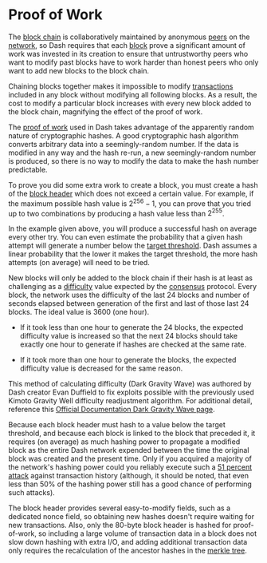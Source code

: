 # Proof of Work

The [block chain](../resources/glossary.md#block-chain) is collaboratively maintained by anonymous [peers](../resources/glossary.md#peer) on the [network](../resources/glossary.md#network), so Dash requires that each [block](../resources/glossary.md#block) prove a significant amount of work was invested in its creation to ensure that untrustworthy peers who want to modify past blocks have to work harder than honest peers who only want to add new blocks to the block chain.

Chaining blocks together makes it impossible to modify [transactions](../resources/glossary.md#transaction) included in any block without modifying all following blocks. As a result, the cost to modify a particular block increases with every new block added to the block chain, magnifying the effect of the proof of work.

The [proof of work](../resources/glossary.md#proof-of-work) used in Dash takes advantage of the apparently random nature of cryptographic hashes. A good cryptographic hash algorithm converts arbitrary data into a seemingly-random number. If the data is modified in any way and the hash re-run, a new seemingly-random number is produced, so there is no way to modify the data to make the hash number predictable.

To prove you did some extra work to create a block, you must create a hash of the [block header](../resources/glossary.md#block-header) which does not exceed a certain value. For example, if the maximum possible hash value is <span class="math">2<sup>256</sup> − 1</span>, you can prove that you tried up to two combinations by producing a hash value less than <span class="math">2<sup>255</sup></span>.

In the example given above, you will produce a successful hash on average every other try. You can even estimate the probability that a given hash attempt will generate a number below the [target threshold](../resources/glossary.md#target). Dash assumes a linear probability that the lower it makes the target threshold, the more hash attempts (on average) will need to be tried.

New blocks will only be added to the block chain if their hash is at least as challenging as a [difficulty](../resources/glossary.md#difficulty) value expected by the [consensus](../resources/glossary.md#consensus) protocol. Every block, the network uses the difficulty of the last 24 blocks and number of seconds elapsed between generation of the first and last of those last 24 blocks. The ideal value is 3600 (one hour).

* If it took less than one hour to generate the 24 blocks, the expected difficulty value is increased so that the next 24 blocks should take exactly one hour to generate if hashes are checked at the same rate.

* If it took more than one hour to generate the blocks, the expected difficulty value is decreased for the same reason.

This method of calculating difficulty (Dark Gravity Wave) was authored by Dash creator Evan Duffield to fix exploits possible with the previously used Kimoto Gravity Well difficulty readjustment algorithm. For additional detail, reference this [Official Documentation Dark Gravity Wave page](https://docs.dash.org/en/stable/introduction/features.html#dark-gravity-wave).

Because each block header must hash to a value below the target threshold, and because each block is linked to the block that preceded it, it requires (on average) as much hashing power to propagate a modified block as the entire Dash network expended between the time the original block was created and the present time. Only if you acquired a majority of the network's hashing power could you reliably execute such a [51 percent attack](../resources/glossary.md#51-percent-attack) against transaction history (although, it should be noted, that even less than 50% of the hashing power still has a good chance of performing such attacks).

The block header provides several easy-to-modify fields, such as a dedicated nonce field, so obtaining new hashes doesn't require waiting for new transactions. Also, only the 80-byte block header is hashed for proof-of-work, so including a large volume of transaction data in a block does not slow down hashing with extra I/O, and adding additional transaction data only requires the recalculation of the ancestor hashes in the [merkle tree](../resources/glossary.md#merkle-tree).
